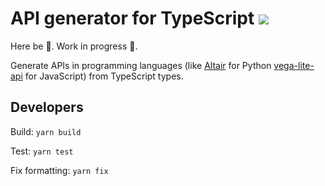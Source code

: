 # API generator for TypeScript ![](https://github.com/vega/ts-api/workflows/Test/badge.svg)

Here be 🐉. Work in progress 🚧.

Generate APIs in programming languages (like [Altair](https://altair-viz.github.io/) for Python [vega-lite-api](https://github.com/vega/vega-lite-api) for JavaScript) from TypeScript types.

## Developers

Build: `yarn build`

Test: `yarn test`

Fix formatting: `yarn fix`
